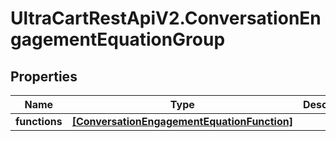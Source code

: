 # UltraCartRestApiV2.ConversationEngagementEquationGroup

## Properties

Name | Type | Description | Notes
------------ | ------------- | ------------- | -------------
**functions** | [**[ConversationEngagementEquationFunction]**](ConversationEngagementEquationFunction.md) |  | [optional] 


